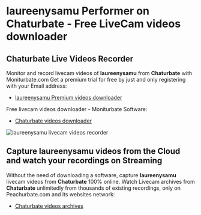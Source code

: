 # laureenysamu Performer on Chaturbate - Free LiveCam videos downloader

## Chaturbate Live Videos Recorder

Monitor and record livecam videos of **laureenysamu** from **Chaturbate** with Moniturbate.com
Get a premium trial for free by just and only registering with your Email address:
* [laureenysamu Premium videos downloader](https://moniturbate.com/request-demo-licence-key.html)

Free livecam videos downloader - Moniturbate Software:
* [Chaturbate videos downloader](https://moniturbate.com/moniturbate-download-software.html)

![laureenysamu livecam videos recorder](https://peachurnet.com/templates/moniturbate-software.png)


## Capture laureenysamu videos from the Cloud and watch your recordings on Streaming

Without the need of downloading a software, capture **laureenysamu** livecam videos from **Chaturbate** 100% online.
Watch Livecam archives from **Chaturbate** unlimitedly from thousands of existing recordings, only on Peachurbate.com and its websites network:
* [Chaturbate videos archives](https://peachurnet.com/)
